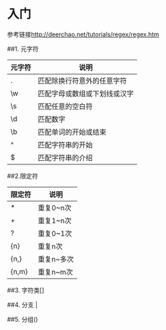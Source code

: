 # 入门

参考链接<http://deerchao.net/tutorials/regex/regex.htm>


##1. 元字符

| 元字符 | 说明                         |
|--------|------------------------------|
| .      | 匹配除换行符意外的任意字符   |
| \w     | 匹配字母或数组或下划线或汉字 |
| \s     | 匹配任意的空白符             |
| \d     | 匹配数字                     |
| \b     | 匹配单词的开始或结束         |
| ^      | 匹配字符串的开始             |
| $      | 匹配字符串的介绍             |


##2.限定符

| 限定符 | 说明       |
|--------|------------|
| *      | 重复0~n次  |
| +      | 重复1~n次  |
| ?      | 重复0~1次  |
| {n}    | 重复n次    |
| {n,}   | 重复n~多次 |
| {n,m}  | 重复n~m次  |

##3. 字符类[]

##4. 分支 |

##5. 分组()

